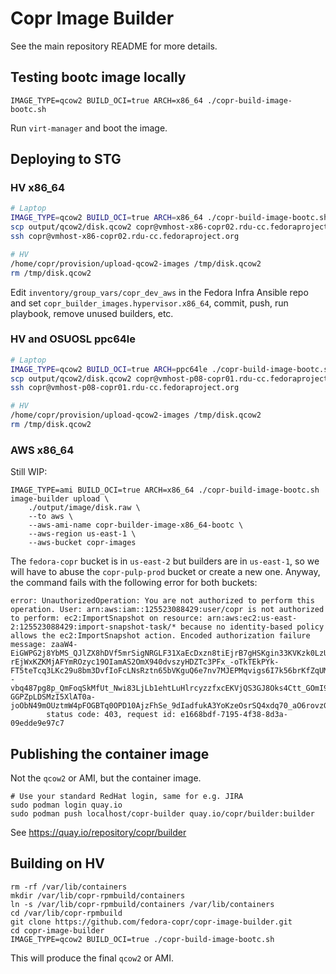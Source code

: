 # Copr Image Builder

See the main repository README for more details.


## Testing bootc image locally

```
IMAGE_TYPE=qcow2 BUILD_OCI=true ARCH=x86_64 ./copr-build-image-bootc.sh
```

Run `virt-manager` and boot the image.


## Deploying to STG

### HV x86_64

```bash
# Laptop
IMAGE_TYPE=qcow2 BUILD_OCI=true ARCH=x86_64 ./copr-build-image-bootc.sh
scp output/qcow2/disk.qcow2 copr@vmhost-x86-copr02.rdu-cc.fedoraproject.org:/tmp/
ssh copr@vmhost-x86-copr02.rdu-cc.fedoraproject.org

# HV
/home/copr/provision/upload-qcow2-images /tmp/disk.qcow2
rm /tmp/disk.qcow2
```

Edit `inventory/group_vars/copr_dev_aws` in the Fedora Infra Ansible repo and
set `copr_builder_images.hypervisor.x86_64`, commit, push, run playbook, remove
unused builders, etc.


### HV and OSUOSL ppc64le

```bash
# Laptop
IMAGE_TYPE=qcow2 BUILD_OCI=true ARCH=ppc64le ./copr-build-image-bootc.sh
scp output/qcow2/disk.qcow2 copr@vmhost-p08-copr01.rdu-cc.fedoraproject.org:/tmp
ssh copr@vmhost-p08-copr01.rdu-cc.fedoraproject.org

# HV
/home/copr/provision/upload-qcow2-images /tmp/disk.qcow2
rm /tmp/disk.qcow2
```


### AWS x86_64

Still WIP:

```
IMAGE_TYPE=ami BUILD_OCI=true ARCH=x86_64 ./copr-build-image-bootc.sh
image-builder upload \
    ./output/image/disk.raw \
    --to aws \
    --aws-ami-name copr-builder-image-x86_64-bootc \
    --aws-region us-east-1 \
    --aws-bucket copr-images
```

The `fedora-copr` bucket is in `us-east-2` but builders are in `us-east-1`, so
we will have to abuse the `copr-pulp-prod` bucket or create a new one. Anyway,
the command fails with the following error for both buckets:

```
error: UnauthorizedOperation: You are not authorized to perform this operation. User: arn:aws:iam::125523088429:user/copr is not authorized to perform: ec2:ImportSnapshot on resource: arn:aws:ec2:us-east-2:125523088429:import-snapshot-task/* because no identity-based policy allows the ec2:ImportSnapshot action. Encoded authorization failure message: zaaW4-EiGWPG2j8YbMS_QJlZX8hDVf5mrSigNRGLF31XaEcDxzn8tiEjrB7gHSKgin33KVKzk0LzUjhCNuQ197m-rEjWxKZKMjAFYmROzyc19OIamAS2OmX940dvszyHDZTc3PFx_-oTkTEkPYk-FT5teTcq3LKc29u8bm3DvfIoFcLNsRztn65bVKguQ6e7nv7MJEPMqvigs6I7k56brKfZqUMYWQ--vbq487pg8p_QmFoqSkMfUt_Nwi83LjLb1ehtLuHlrcyzzfxcEKVjQS3GJ8Oks4Ctt_GOmI9L0Ttuyi6Ypo3_-GGPZpLDSMzI5XlAT0a-joObN49mOUztmW4pFOGBTq0OPD10AjzFhSe_9dIadfukA3YoKzeOsrSQ4xdq70_aO6rovzGWY5izZu0VHNOkFp_25cG3NaJ8mgz3LbSp1RMGx2U9c08DrPPgiTUxBnvubT4qD7Lw_2_hRIkU2O4e9JFqy8Q6zH71jug8XmrSLMMq1adlcvdE2Vk3Zm35dM0CVitN
        status code: 403, request id: e1668bdf-7195-4f38-8d3a-09edde9e97c7
```


## Publishing the container image

Not the `qcow2` or AMI, but the container image.

```
# Use your standard RedHat login, same for e.g. JIRA
sudo podman login quay.io
sudo podman push localhost/copr-builder quay.io/copr/builder:builder
```

See https://quay.io/repository/copr/builder


## Building on HV

```
rm -rf /var/lib/containers
mkdir /var/lib/copr-rpmbuild/containers
ln -s /var/lib/copr-rpmbuild/containers /var/lib/containers
cd /var/lib/copr-rpmbuild
git clone https://github.com/fedora-copr/copr-image-builder.git
cd copr-image-builder
IMAGE_TYPE=qcow2 BUILD_OCI=true ./copr-build-image-bootc.sh
```

This will produce the final `qcow2` or AMI.
